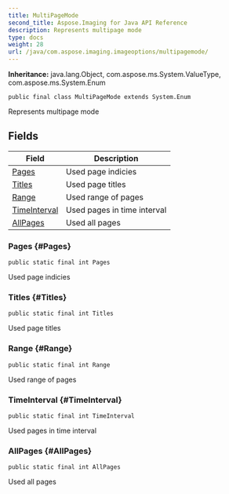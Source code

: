 ```yaml
---
title: MultiPageMode
second_title: Aspose.Imaging for Java API Reference
description: Represents multipage mode
type: docs
weight: 28
url: /java/com.aspose.imaging.imageoptions/multipagemode/
---
```

**Inheritance:**
java.lang.Object, com.aspose.ms.System.ValueType, com.aspose.ms.System.Enum
```
public final class MultiPageMode extends System.Enum
```

Represents multipage mode
## Fields

| Field | Description |
| --- | --- |
| [Pages](#Pages) | Used page indicies |
| [Titles](#Titles) | Used page titles |
| [Range](#Range) | Used range of pages |
| [TimeInterval](#TimeInterval) | Used pages in time interval |
| [AllPages](#AllPages) | Used all pages |
### Pages {#Pages}
```
public static final int Pages
```


Used page indicies

### Titles {#Titles}
```
public static final int Titles
```


Used page titles

### Range {#Range}
```
public static final int Range
```


Used range of pages

### TimeInterval {#TimeInterval}
```
public static final int TimeInterval
```


Used pages in time interval

### AllPages {#AllPages}
```
public static final int AllPages
```


Used all pages

